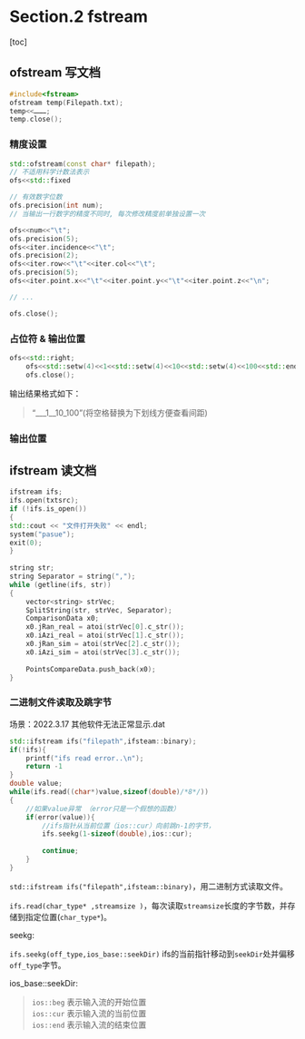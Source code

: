 # Section.2 fstream

[toc]

## ofstream 写文档

```C++
#include<fstream>
ofstream temp(Filepath.txt);
temp<<………;
temp.close();
```

### 精度设置

```C++
std::ofstream(const char* filepath);
// 不适用科学计数法表示
ofs<<std::fixed 

// 有效数字位数
ofs.precision(int num);
// 当输出一行数字的精度不同时, 每次修改精度前单独设置一次

ofs<<num<<"\t";
ofs.precision(5);
ofs<<iter.incidence<<"\t";
ofs.precision(2);
ofs<<iter.row<<"\t"<<iter.col<<"\t";
ofs.precision(5);
ofs<<iter.point.x<<"\t"<<iter.point.y<<"\t"<<iter.point.z<<"\n";

// ...

ofs.close();

```

### 占位符 & 输出位置

```C++
ofs<<std::right;
    ofs<<std::setw(4)<<1<<std::setw(4)<<10<<std::setw(4)<<100<<std::endl;
    ofs.close();
```

输出结果格式如下：

> “___1__10_100”(将空格替换为下划线方便查看间距)

### 输出位置



## ifstream 读文档

```c++
ifstream ifs;
ifs.open(txtsrc);
if (!ifs.is_open())
{
std::cout << "文件打开失败" << endl;
system("pasue");
exit(0);
}
 
string str;
string Separator = string(",");
while (getline(ifs, str))
{
    vector<string> strVec;
    SplitString(str, strVec, Separator);
    ComparisonData x0;
    x0.jRan_real = atoi(strVec[0].c_str());
    x0.iAzi_real = atoi(strVec[1].c_str());
    x0.jRan_sim = atoi(strVec[2].c_str());
    x0.iAzi_sim = atoi(strVec[3].c_str());
 
    PointsCompareData.push_back(x0);
}
```

### 二进制文件读取及跳字节

场景：2022.3.17 其他软件无法正常显示.dat

```C++
std::ifstream ifs("filepath",ifsteam::binary);
if(!ifs){
    printf("ifs read error..\n");
    return -1
}
double value;
while(ifs.read((char*)value,sizeof(double)/*8*/))
{
    //如果value异常 （error只是一个假想的函数）
    if(error(value)){
        //ifs指针从当前位置（ios::cur）向前跳n-1的字节，
        ifs.seekg(1-sizeof(double),ios::cur);
        
        continue;
    }
}
```

`std::ifstream ifs("filepath",ifsteam::binary)`，用二进制方式读取文件。

`ifs.read(char_type* ,streamsize )`，每次读取`streamsize`长度的字节数，并存储到指定位置(`char_type*`)。

seekg:

`ifs.seekg(off_type,ios_base::seekDir)` ifs的当前指针移动到`seekDir`处并偏移`off_type`字节。

ios_base::seekDir:
>`ios::beg` 表示输入流的开始位置 \
`ios::cur` 表示输入流的当前位置 \
`ios::end` 表示输入流的结束位置
